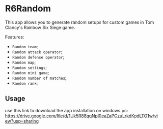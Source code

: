 # R6Random
This app allows you to generate random setups for custom games in Tom Clancy's Rainbow Six Siege game.

Features:
- `Random team`;
- `Random attack operator`;
- `Random defense operator`;
- `Random map`;
- `Random settings`;
- `Random mini game`;
- `Random number of matches`;
- `Random rank`;

## Usage
use this link to download the app installation on windows pc:
https://drive.google.com/file/d/1Uk5R88qqNpl0eaZaPCzuLrkdKpdLTO1w/view?usp=sharing
